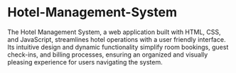 # Hotel-Management-System
The Hotel Management System, a web application built with HTML, CSS, and JavaScript, streamlines hotel operations with a user friendly interface. Its intuitive design and dynamic functionality simplify room bookings, guest check-ins, and billing processes,  ensuring an organized and visually pleasing experience for users navigating the system.
